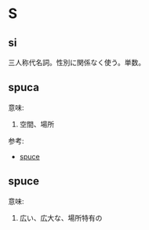 # S

## si
三人称代名詞。性別に関係なく使う。単数。

## spuca
意味:
1. 空間、場所

参考:
* [spuce](#spuce)

## spuce
意味:
1. 広い、広大な、場所特有の

